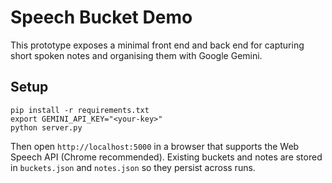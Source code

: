 # Speech Bucket Demo

This prototype exposes a minimal front end and back end for capturing short spoken notes and organising them with Google Gemini.

## Setup

```
pip install -r requirements.txt
export GEMINI_API_KEY="<your-key>"
python server.py
```

Then open `http://localhost:5000` in a browser that supports the Web Speech API (Chrome recommended). Existing buckets and notes are stored in `buckets.json` and `notes.json` so they persist across runs.
